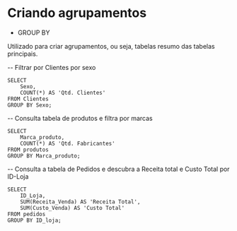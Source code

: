 # Criando agrupamentos

- GROUP BY

Utilizado para criar agrupamentos, ou seja, tabelas resumo das tabelas principais.

-- Filtrar por Clientes por sexo

    SELECT
        Sexo,
        COUNT(*) AS 'Qtd. Clientes'
    FROM Clientes
    GROUP BY Sexo;

-- Consulta tabela de produtos e filtra por marcas

    SELECT
	    Marca_produto,
	    COUNT(*) AS 'Qtd. Fabricantes'
    FROM produtos
    GROUP BY Marca_produto;


-- Consulta a tabela de Pedidos e descubra a Receita total e Custo Total por ID-Loja

    SELECT
        ID_Loja,
        SUM(Receita_Venda) AS 'Receita Total',
        SUM(Custo_Venda) AS 'Custo Total'
    FROM pedidos
    GROUP BY ID_loja;